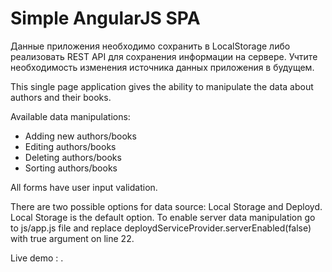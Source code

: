 <h1>Simple AngularJS SPA</h1>

Данные приложения необходимо сохранить в LocalStorage либо реализовать REST API для сохранения информации на сервере. Учтите необходимость изменения источника данных приложения в будущем.


<p>This single page application gives the ability to manipulate the data about authors and their books.</p>

<p>Available data manipulations:</p>

<ul>
	<li>Adding new authors/books</li>
  <li>Editing authors/books</li>
  <li>Deleting authors/books</li>
  <li>Sorting authors/books</li>
</ul>

<p>All forms have user input validation.</p>

<p>There are two possible options for data source: Local Storage and Deployd. Local Storage is the default option. To enable server data manipulation go to js/app.js file and replace deploydServiceProvider.serverEnabled(false) with true argument on line 22. </p>

<p>Live demo :  <a href="https://zabolotskyi.github.io/AngularJS-SPA"></a>.</p>
